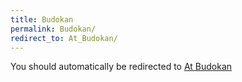 ```yaml
---
title: Budokan
permalink: Budokan/
redirect_to: At_Budokan/
---
```


You should automatically be redirected to [At Budokan](At_Budokan/)
